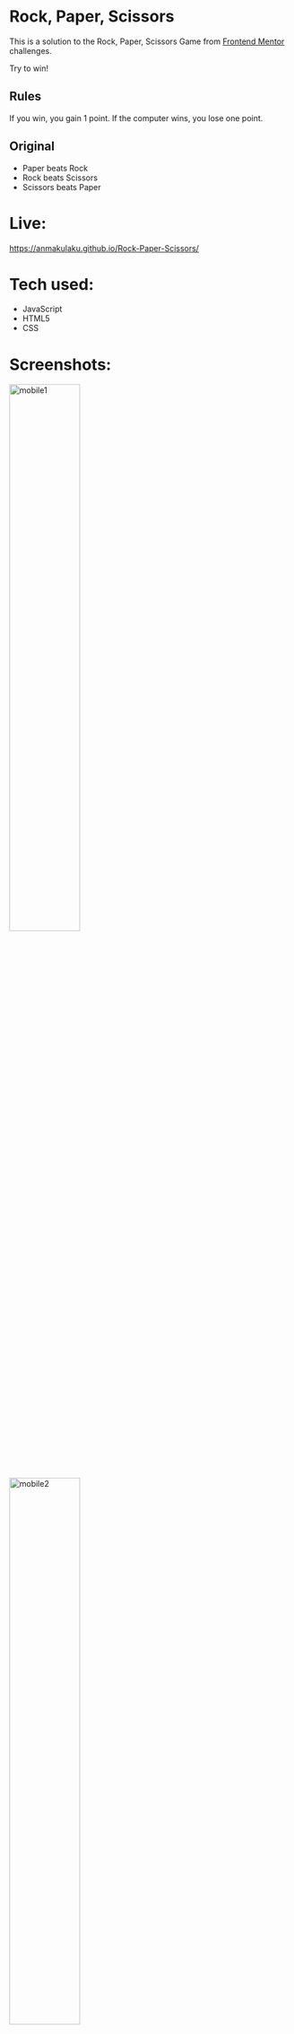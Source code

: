 # Rock, Paper, Scissors

This is a solution to the Rock, Paper, Scissors Game from [Frontend Mentor](https://www.frontendmentor.io) challenges.

Try to win!

## Rules

If you win, you gain 1 point. If the computer wins, you lose one point.

## Original

- Paper beats Rock
- Rock beats Scissors
- Scissors beats Paper

# Live:

https://anmakulaku.github.io/Rock-Paper-Scissors/

# Tech used:
<ul>
  <li>JavaScript</li>
  <li>HTML5</li>
  <li>CSS</li>
</ul>

# Screenshots:

<img width="50%" alt="mobile1" src="https://github.com/Anmakulaku/Rock-Paper-Scissors/assets/119726677/a1c65c92-5fae-4e8c-8f84-436a672500e1">

<img width="50%" alt="mobile2" src="https://github.com/Anmakulaku/Rock-Paper-Scissors/assets/119726677/b96b0086-b80d-48c9-b303-fbd5551c5244">

<img width="50%" alt="desktop2" src="https://github.com/Anmakulaku/Rock-Paper-Scissors/assets/119726677/e0f9a198-7aa1-48fe-8019-7981296f94bb">

<img width="50%" alt="desktop3" src="https://github.com/Anmakulaku/Rock-Paper-Scissors/assets/119726677/cb83e81f-8edb-4e84-9125-83cef1a382d4">
